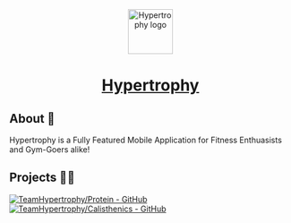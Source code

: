 <div align="center">

<a href="https://hypertrophy.ghouldev.tech">
    <img src="https://files.catbox.moe/0azk9m.png" alt="Hypertrophy logo" title="Hypertrophy logo" width="80"/>
</a>

# [Hypertrophy](#)

</div>

## About 📄

Hypertrophy is a Fully Featured Mobile Application for Fitness Enthuasists and Gym-Goers alike!

## Projects 🧑‍💻
[![TeamHypertrophy/Protein - GitHub](https://github-readme-stats.vercel.app/api/pin/?username=teamhypertrophy&repo=Protein&bg_color=161B22&text_color=c9d1d9&title_color=0877d2&icon_color=0877d2&border_radius=8&hide_border=true&description_lines_count=2)](https://github.com/TeamHypertrophy/Protein/)
[![TeamHypertrophy/Calisthenics - GitHub](https://github-readme-stats.vercel.app/api/pin/?username=teamhypertrophy&repo=Calisthenics&bg_color=161B22&text_color=c9d1d9&title_color=0877d2&icon_color=0877d2&border_radius=8&hide_border=true&description_lines_count=2)](https://github.com/teamhypertrophy/calisthenics/)
